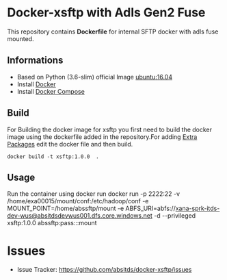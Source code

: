 # Docker-xsftp with Adls Gen2 Fuse

This repository contains **Dockerfile** for internal SFTP docker with adls fuse mounted.

## Informations

* Based on Python (3.6-slim) official Image [ubuntu:16.04](https://hub.docker.com/_/ubuntu) 
* Install [Docker](https://www.docker.com/)
* Install [Docker Compose](https://docs.docker.com/compose/install/)


## Build

For Building the docker image for xsftp you first need to build the docker image using the dockerfile added in the repository.For adding [Extra Packages](https://airflow.incubator.apache.org/installation.html#extra-package) edit the docker file and then build.

    docker build -t xsftp:1.0.0  .

## Usage

Run the container using docker run 
    docker run -p 2222:22 -v /home/exa00015/mount/conf:/etc/hadoop/conf -e MOUNT_POINT=/home/abssftp/mount -e ABFS_URI=abfs://xana-sprk-itds-dev-wus@absitdsdevwus001.dfs.core.windows.net -d --privileged xsftp:1.0.0 abssftp:pass:::mount

# Issues

- Issue Tracker: https://github.com/absitds/docker-xsftp/issues

